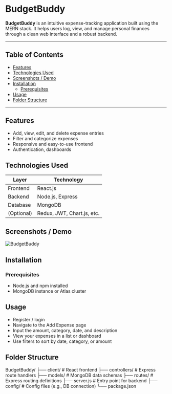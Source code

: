 # BudgetBuddy

**BudgetBuddy** is an intuitive expense-tracking application built using the MERN stack. It helps users log, view, and manage personal finances through a clean web interface and a robust backend.

---

##  Table of Contents

- [Features](#features)  
- [Technologies Used](#technologies-used)  
- [Screenshots / Demo](#screenshots--demo)  
- [Installation](#installation)  
  - [Prerequisites](#prerequisites)  
- [Usage](#usage)  
- [Folder Structure](#folder-structure)  

---

##  Features

- Add, view, edit, and delete expense entries  
- Filter and categorize expenses  
- Responsive and easy-to-use frontend  
- Authentication, dashboards

##  Technologies Used

| Layer        | Technology        |
|--------------|-------------------|
| Frontend     | React.js          |
| Backend      | Node.js, Express  |
| Database     | MongoDB           |
| (Optional)   | Redux, JWT, Chart.js, etc. |


##  Screenshots / Demo

![BudgetBuddy](https://budgetbuddy-wkcm.onrender.com/login)

##  Installation

### Prerequisites
- Node.js and npm installed  
- MongoDB instance or Atlas cluster

##  Usage

- Register / login 
- Navigate to the Add Expense page
- Input the amount, category, date, and description
- View your expenses in a list or dashboard
- Use filters to sort by date, category, or amount

## Folder Structure
BudgetBuddy/
├── client/            # React frontend
├── controllers/       # Express route handlers
├── models/            # MongoDB data schemas
├── routes/            # Express routing definitions
├── server.js          # Entry point for backend
├── config/            # Config files (e.g., DB connection)
└── package.json

